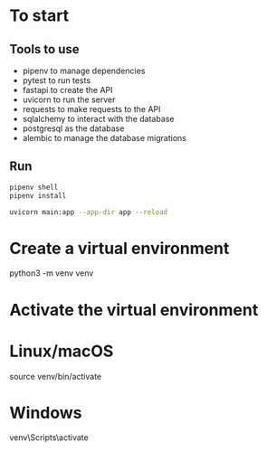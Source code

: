 # To start

## Tools to use
- pipenv to manage dependencies
- pytest to run tests
- fastapi to create the API
- uvicorn to run the server
- requests to make requests to the API
- sqlalchemy to interact with the database
- postgresql as the database
- alembic to manage the database migrations

## Run
```bash
pipenv shell
pipenv install

uvicorn main:app --app-dir app --reload

```

# Create a virtual environment

python3 -m venv venv

# Activate the virtual environment

# Linux/macOS

source venv/bin/activate

# Windows

venv\Scripts\activate
